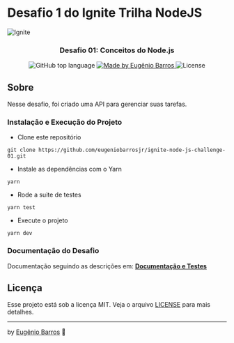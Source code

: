 # Desafio 1 do Ignite Trilha NodeJS

<img alt="Ignite" src="https://www.notion.so/image/https%3A%2F%2Fs3-us-west-2.amazonaws.com%2Fsecure.notion-static.com%2Fad01ee79-762a-4775-bbb6-354f2f42879a%2Fcover-node.js.png?table=block&id=59ccb235-aecd-43a6-a06b-f09a24e7ede8&width=5000&userId=&cache=v2" />

<h3 align="center">
  Desafio 01: Conceitos do Node.js
</h3>

<p align="center">
  <img alt="GitHub top language" src="https://img.shields.io/github/languages/top/prenato84/ignite-conceitos-nodejs?style=flat">

  <a href="https://rocketseat.com.br">
    <img alt="Made by Eugênio Barros" src="https://img.shields.io/badge/made%20by-Eugenio%20Barros-orange">
  </a>

  <img alt="License" src="https://img.shields.io/badge/license-MIT-%2304D361">
</p>

## Sobre

Nesse desafio, foi criado uma API para gerenciar suas tarefas.

### Instalação e Execução do Projeto

- Clone este repositório

```
git clone https://github.com/eugeniobarrosjr/ignite-node-js-challenge-01.git
```

- Instale as dependências com o Yarn

```
yarn
```

- Rode a suite de testes

```
yarn test
```

- Execute o projeto

```
yarn dev
```


### Documentação do Desafio

Documentação seguindo as descrições em: **[Documentação e Testes](https://www.notion.so/Desafio-01-Conceitos-do-Node-js-59ccb235aecd43a6a06bf09a24e7ede8)**


## Licença

Esse projeto está sob a licença MIT. Veja o arquivo [LICENSE](https://github.com/git/git-scm.com/blob/master/MIT-LICENSE.txt) para mais detalhes.

---

by <a href="https://www.linkedin.com/in/eugeniobarrosjr/">Eugênio Barros</a> :wave:
